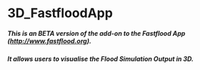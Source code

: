 # 3D_FastfloodApp

##### This is an BETA version of the add-on to the Fastflood App (http://www.fastflood.org). 

##### It allows users to visualise the Flood Simulation Output in 3D.
